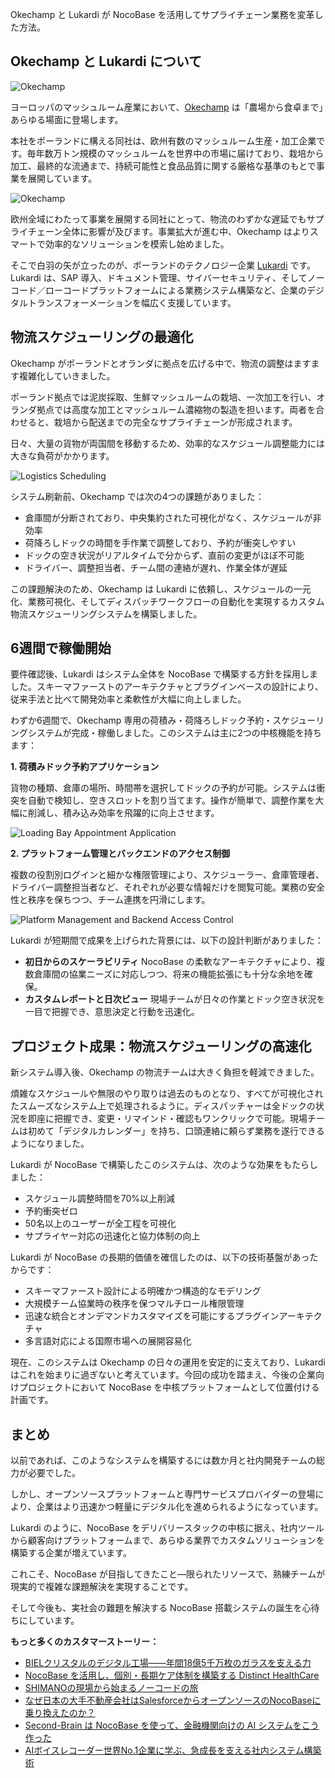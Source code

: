 Okechamp と Lukardi が NocoBase を活用してサプライチェーン業務を変革した方法。

## Okechamp と Lukardi について

![Okechamp](https://static-docs.nocobase.com/1-tqwr7u.PNG)

ヨーロッパのマッシュルーム産業において、[Okechamp](https://okechamp.pl/) は「農場から食卓まで」あらゆる場面に登場します。

本社をポーランドに構える同社は、欧州有数のマッシュルーム生産・加工企業です。毎年数万トン規模のマッシュルームを世界中の市場に届けており、栽培から加工、最終的な流通まで、持続可能性と食品品質に関する厳格な基準のもとで事業を展開しています。

![Okechamp](https://static-docs.nocobase.com/2-p6voiu.PNG)

欧州全域にわたって事業を展開する同社にとって、物流のわずかな遅延でもサプライチェーン全体に影響が及びます。事業拡大が進む中、Okechamp はよりスマートで効率的なソリューションを模索し始めました。

そこで白羽の矢が立ったのが、ポーランドのテクノロジー企業 [Lukardi](https://lukardi.com/en/) です。Lukardi は、SAP 導入、ドキュメント管理、サイバーセキュリティ、そしてノーコード／ローコードプラットフォームによる業務システム構築など、企業のデジタルトランスフォーメーションを幅広く支援しています。

## 物流スケジューリングの最適化

Okechamp がポーランドとオランダに拠点を広げる中で、物流の調整はますます複雑化していきました。

ポーランド拠点では泥炭採取、生鮮マッシュルームの栽培、一次加工を行い、オランダ拠点では高度な加工とマッシュルーム濃縮物の製造を担います。両者を合わせると、栽培から配送までの完全なサプライチェーンが形成されます。

日々、大量の貨物が両国間を移動するため、効率的なスケジュール調整能力には大きな負荷がかかります。

![Logistics Scheduling](https://static-docs.nocobase.com/3-aketgp.PNG)

システム刷新前、Okechamp では次の4つの課題がありました：

* 倉庫間が分断されており、中央集約された可視化がなく、スケジュールが非効率
* 荷降ろしドックの時間を手作業で調整しており、予約が衝突しやすい
* ドックの空き状況がリアルタイムで分からず、直前の変更がほぼ不可能
* ドライバー、調整担当者、チーム間の連絡が遅れ、作業全体が遅延

この課題解決のため、Okechamp は Lukardi に依頼し、スケジュールの一元化、業務可視化、そしてディスパッチワークフローの自動化を実現するカスタム物流スケジューリングシステムを構築しました。

## 6週間で稼働開始

要件確認後、Lukardi はシステム全体を NocoBase で構築する方針を採用しました。スキーマファーストのアーキテクチャとプラグインベースの設計により、従来手法と比べて開発効率と柔軟性が大幅に向上しました。

わずか6週間で、Okechamp 専用の荷積み・荷降ろしドック予約・スケジューリングシステムが完成・稼働しました。このシステムは主に2つの中核機能を持ちます：

**1. 荷積みドック予約アプリケーション**

貨物の種類、倉庫の場所、時間帯を選択してドックの予約が可能。システムは衝突を自動で検知し、空きスロットを割り当てます。操作が簡単で、調整作業を大幅に削減し、積み込み効率を飛躍的に向上させます。

![Loading Bay Appointment Application](https://static-docs.nocobase.com/4-ty5ch0.PNG)

**2. プラットフォーム管理とバックエンドのアクセス制御**

複数の役割別ログインと細かな権限管理により、スケジューラー、倉庫管理者、ドライバー調整担当者など、それぞれが必要な情報だけを閲覧可能。業務の安全性と秩序を保ちつつ、チーム連携を円滑にします。

![Platform Management and Backend Access Control](https://static-docs.nocobase.com/5-y7jp07.jpg)

Lukardi が短期間で成果を上げられた背景には、以下の設計判断がありました：

* **初日からのスケーラビリティ**
  NocoBase の柔軟なアーキテクチャにより、複数倉庫間の協業ニーズに対応しつつ、将来の機能拡張にも十分な余地を確保。
* **カスタムレポートと日次ビュー**
  現場チームが日々の作業とドック空き状況を一目で把握でき、意思決定と行動を迅速化。

## プロジェクト成果：物流スケジューリングの高速化

新システム導入後、Okechamp の物流チームは大きく負担を軽減できました。

煩雑なスケジュールや無限のやり取りは過去のものとなり、すべてが可視化されたスムーズなシステム上で処理されるように。ディスパッチャーは全ドックの状況を即座に把握でき、変更・リマインド・確認もワンクリックで可能。現場チームは初めて「デジタルカレンダー」を持ち、口頭連絡に頼らず業務を遂行できるようになりました。

Lukardi が NocoBase で構築したこのシステムは、次のような効果をもたらしました：

* スケジュール調整時間を70%以上削減
* 予約衝突ゼロ
* 50名以上のユーザーが全工程を可視化
* サプライヤー対応の迅速化と協力体制の向上

Lukardi が NocoBase の長期的価値を確信したのは、以下の技術基盤があったからです：

* スキーマファースト設計による明確かつ構造的なモデリング
* 大規模チーム協業時の秩序を保つマルチロール権限管理
* 迅速な統合とオンデマンドカスタマイズを可能にするプラグインアーキテクチャ
* 多言語対応による国際市場への展開容易化

現在、このシステムは Okechamp の日々の運用を安定的に支えており、Lukardi はこれを始まりに過ぎないと考えています。今回の成功を踏まえ、今後の企業向けプロジェクトにおいて NocoBase を中核プラットフォームとして位置付ける計画です。

## まとめ

以前であれば、このようなシステムを構築するには数か月と社内開発チームの総力が必要でした。

しかし、オープンソースプラットフォームと専門サービスプロバイダーの登場により、企業はより迅速かつ軽量にデジタル化を進められるようになっています。

Lukardi のように、NocoBase をデリバリースタックの中核に据え、社内ツールから顧客向けプラットフォームまで、あらゆる業界でカスタムソリューションを構築する企業が増えています。

これこそ、NocoBase が目指してきたこと—限られたリソースで、熟練チームが現実的で複雑な課題解決を実現することです。

そして今後も、実社会の難題を解決する NocoBase 搭載システムの誕生を心待ちにしています。


**もっと多くのカスタマーストーリー：**

* [BIELクリスタルのデジタル工場——年間18億5千万枚のガラスを支える力](https://www.nocobase.com/ja/blog/bielcrystal)
* [NocoBase を活用し、個別・長期ケア体制を構築する Distinct HealthCare](https://www.nocobase.com/ja/blog/distinct-healthcare)
* [SHIMANOの現場から始まるノーコードの旅](https://www.nocobase.com/ja/blog/shimano)
* [なぜ日本の大手不動産会社はSalesforceからオープンソースのNocoBaseに乗り換えたのか？](https://www.nocobase.com/ja/blog/century-21)
* [Second-Brain は NocoBase を使って、金融機関向けの AI システムをこう作った](https://www.nocobase.com/ja/blog/second-brain)
* [AIボイスレコーダー世界No.1企業に学ぶ、急成長を支える社内システム構築術](https://www.nocobase.com/ja/blog/plaud)
